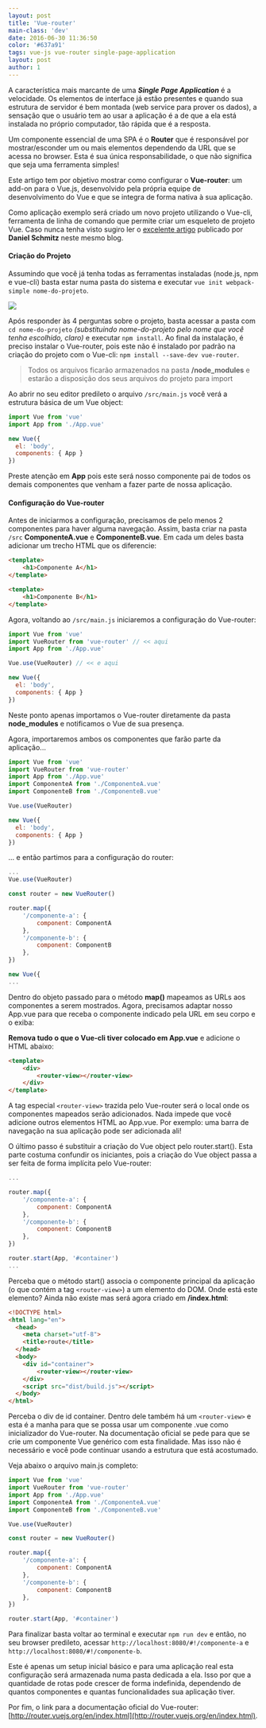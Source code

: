 ```yaml
---
layout: post
title: 'Vue-router'
main-class: 'dev'
date: 2016-06-30 11:36:50 
color: '#637a91'
tags: vue-js vue-router single-page-application
layout: post
author: 1
---
```


A característica mais marcante de uma ***Single Page Application*** é a velocidade. Os elementos de interface já estão presentes e quando sua estrutura de servidor é bem montada (web service para prover os dados), a sensação que o usuário tem ao usar a aplicação é a de que a ela está instalada no próprio computador, tão rápida que é a resposta.

Um componente essencial de uma SPA é o **Router** que é responsável por mostrar/esconder um ou mais elementos dependendo da URL que se acessa no browser. Esta é sua única responsabilidade, o que não significa que seja uma ferramenta simples!

Este artigo tem por objetivo mostrar como configurar o **Vue-router**: um add-on para o Vue.js, desenvolvido pela própria equipe de desenvolvimento do Vue e que se integra de forma nativa à sua aplicação.

Como aplicação exemplo será criado um novo projeto utilizando o Vue-cli, ferramenta de linha de comando que permite criar um esqueleto de projeto Vue. Caso nunca tenha visto sugiro ler o [excelente artigo](http://www.vuejs-brasil.com.br/crie-rapidamente-um-projeto-vue-com-vue-cli-e-browserify/) publicado por **Daniel Schmitz** neste mesmo blog.

#### Criação do Projeto

Assumindo que você já tenha todas as ferramentas instaladas (node.js, npm e vue-cli) basta estar numa pasta do sistema e executar `vue init webpack-simple nome-do-projeto`.

![](/content/images/2016/06/Screen-Shot-2016-06-30-at-7-53-40-AM.png)

Após responder às 4 perguntas sobre o projeto, basta acessar a pasta com `cd nome-do-projeto` *(substituindo nome-do-projeto pelo nome que você tenha escolhido, claro)* e executar `npm install`. Ao final da instalação, é preciso instalar o Vue-router, pois este não é instalado por padrão na criação do projeto com o Vue-cli: `npm install --save-dev vue-router`.

> Todos os arquivos ficarão armazenados na pasta **/node_modules** e estarão a disposição dos seus arquivos do projeto para import

Ao abrir no seu editor predileto o arquivo ```/src/main.js``` você verá a estrutura básica de um Vue object:

```javascript
import Vue from 'vue'
import App from './App.vue'

new Vue({
  el: 'body',
  components: { App }
})
```

Preste atenção em **App** pois este será nosso componente pai de todos os demais componentes que venham a fazer parte de nossa aplicação.

#### Configuração do Vue-router

Antes de iniciarmos a configuração, precisamos de pelo menos 2 componentes para haver alguma navegação. Assim, basta criar na pasta ```/src``` **ComponenteA.vue** e **ComponenteB.vue**. Em cada um deles basta adicionar um trecho HTML que os diferencie:

```html
<template>
    <h1>Componente A</h1>
</template>
```

```html
<template>
    <h1>Componente B</h1>
</template>
```

Agora, voltando ao ```/src/main.js``` iniciaremos a configuração do Vue-router:

```javascript
import Vue from 'vue'
import VueRouter from 'vue-router' // << aqui
import App from './App.vue'

Vue.use(VueRouter) // << e aqui

new Vue({
  el: 'body',
  components: { App }
})
```

Neste ponto apenas importamos o Vue-router diretamente da pasta **node_modules** e notificamos o Vue de sua presença.

Agora, importaremos ambos os componentes que farão parte da aplicação...

```javascript
import Vue from 'vue'
import VueRouter from 'vue-router'
import App from './App.vue'
import ComponenteA from './ComponenteA.vue'
import ComponenteB from './ComponenteB.vue'

Vue.use(VueRouter)

new Vue({
  el: 'body',
  components: { App }
})
```

... e então partimos para a configuração do router:

```javascript
...
Vue.use(VueRouter)

const router = new VueRouter()

router.map({
    '/componente-a': {
        component: ComponentA
    },
    '/componente-b': {
        component: ComponentB
    },
})

new Vue({
...
```

Dentro do objeto passado para o método **map()** mapeamos as URLs aos componentes a serem mostrados. Agora, precisamos adaptar nosso App.vue para que receba o componente indicado pela URL em seu corpo e o exiba:

**Remova tudo o que o Vue-cli tiver colocado em App.vue** e adicione o HTML abaixo:

```html
<template>
    <div>
        <router-view></router-view>
    </div>
</template>
```

A tag especial ```<router-view>``` trazida pelo Vue-router será o local onde os componentes mapeados serão adicionados. Nada impede que você adicione outros elementos HTML ao App.vue. Por exemplo: uma barra de navegação na sua aplicação pode ser adicionada ali!

O último passo é substituir a criação do Vue object pelo router.start(). Esta parte costuma confundir os iniciantes, pois a criação do Vue object passa a ser feita de forma implícita pelo Vue-router:

```javascript
...

router.map({
    '/componente-a': {
        component: ComponentA
    },
    '/componente-b': {
        component: ComponentB
    },
})

router.start(App, '#container')
...
```

Perceba que o método start() associa o componente principal da aplicação (o que contém a tag ```<router-view>```) a um elemento do DOM. Onde está este elemento? Ainda não existe mas será agora criado em **/index.html**:

```html
<!DOCTYPE html>
<html lang="en">
  <head>
    <meta charset="utf-8">
    <title>route</title>
  </head>
  <body>
    <div id="container">
        <router-view></router-view>
    </div>
    <script src="dist/build.js"></script>
  </body>
</html>
```

Perceba o div de id container. Dentro dele também há um ```<router-view>``` e esta é a manha para que se possa usar um componente .vue como inicializador do Vue-router. Na documentação oficial se pede para que se crie um componente Vue genérico com esta finalidade. Mas isso não é necessário e você pode continuar usando a estrutura que está acostumado.

Veja abaixo o arquivo main.js completo:

```javascript
import Vue from 'vue'
import VueRouter from 'vue-router'
import App from './App.vue'
import ComponenteA from './ComponenteA.vue'
import ComponenteB from './ComponenteB.vue'

Vue.use(VueRouter)

const router = new VueRouter()

router.map({
    '/componente-a': {
        component: ComponentA
    },
    '/componente-b': {
        component: ComponentB
    },
})

router.start(App, '#container')
```

Para finalizar basta voltar ao terminal e executar `npm run dev` e então, no seu browser predileto, acessar ```http://localhost:8080/#!/componente-a``` e ```http://localhost:8080/#!/componente-b```.

Este é apenas um setup inicial básico e para uma aplicação real esta configuração será armazenada numa pasta dedicada a ela. Isso por que a quantidade de rotas pode crescer de forma indefinida, dependendo de quantos componentes e quantas funcionalidades sua aplicação tiver.

Por fim, o link para a documentação oficial do Vue-router: [http://router.vuejs.org/en/index.html](http://router.vuejs.org/en/index.html).
